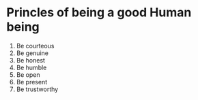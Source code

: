 # Princles of being a good Human being

1. Be courteous
1. Be genuine
1. Be honest
1. Be humble
1. Be open
1. Be present
1. Be trustworthy
